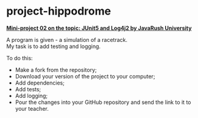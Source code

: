 # project-hippodrome

<a href="https://github.com/LeeTovetz/JRU-JavaProfessional" >**Mini-project 02 on the topic: JUnit5 and Log4j2 by JavaRush University**</a><br>

A program is given - a simulation of a racetrack.<br>
My task is to add testing and logging.<br>
 
To do this:<br>
- Make a fork from the repository; 
- Download your version of the project to your computer;
- Add dependencies;
- Add tests;
- Add logging;
- Pour the changes into your GitHub repository and send the link to it to your teacher. <br>
